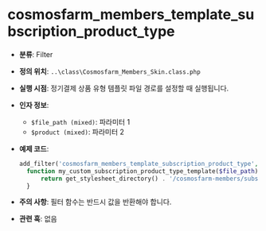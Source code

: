 # cosmosfarm_members_template_subscription_product_type

- **분류**: Filter
- **정의 위치**: `..\class\Cosmosfarm_Members_Skin.class.php`
- **실행 시점**: 정기결제 상품 유형 템플릿 파일 경로를 설정할 때 실행됩니다.
- **인자 정보**:
  - `$file_path (mixed)`: 파라미터 1
  - `$product (mixed)`: 파라미터 2
- **예제 코드**:

  ```php
  add_filter('cosmosfarm_members_template_subscription_product_type', 'my_custom_subscription_product_type_template');
    function my_custom_subscription_product_type_template($file_path) {
        return get_stylesheet_directory() . '/cosmosfarm-members/subscription-product-type.php';
    }
  ```

- **주의 사항**: 필터 함수는 반드시 값을 반환해야 합니다.
- **관련 훅**: 없음
